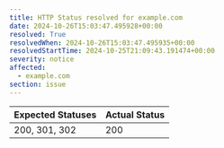 ```yaml
---
title: HTTP Status resolved for example.com
date: 2024-10-26T15:03:47.495928+00:00
resolved: True
resolvedWhen: 2024-10-26T15:03:47.495935+00:00
resolvedStartTime: 2024-10-25T21:09:43.191474+00:00
severity: notice
affected:
  - example.com
section: issue
---
```


| Expected Statuses | Actual Status  |
|-------------------|----------------|
| 200, 301, 302 | 200 |
